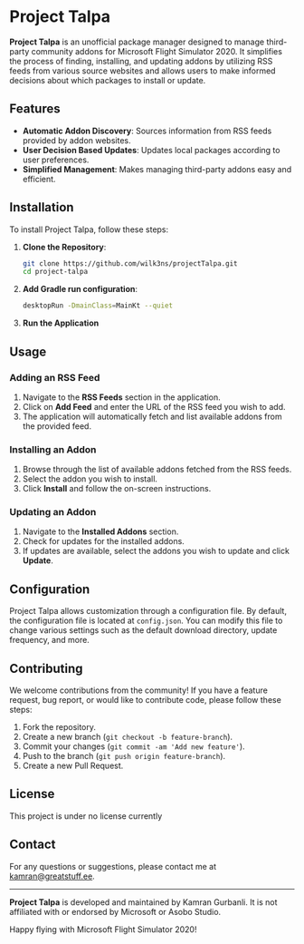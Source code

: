 # Project Talpa

**Project Talpa** is an unofficial package manager designed to manage third-party community addons for Microsoft Flight Simulator 2020. It simplifies the process of finding, installing, and updating addons by utilizing RSS feeds from various source websites and allows users to make informed decisions about which packages to install or update.

## Features

- **Automatic Addon Discovery**: Sources information from RSS feeds provided by addon websites.
- **User Decision Based Updates**: Updates local packages according to user preferences.
- **Simplified Management**: Makes managing third-party addons easy and efficient.

## Installation

To install Project Talpa, follow these steps:

1. **Clone the Repository**:
    ```sh
    git clone https://github.com/wilk3ns/projectTalpa.git
    cd project-talpa
    ```

2. **Add Gradle run configuration**:
    ```sh
    desktopRun -DmainClass=MainKt --quiet
    ```

3. **Run the Application**

## Usage

### Adding an RSS Feed

1. Navigate to the **RSS Feeds** section in the application.
2. Click on **Add Feed** and enter the URL of the RSS feed you wish to add.
3. The application will automatically fetch and list available addons from the provided feed.

### Installing an Addon

1. Browse through the list of available addons fetched from the RSS feeds.
2. Select the addon you wish to install.
3. Click **Install** and follow the on-screen instructions.

### Updating an Addon

1. Navigate to the **Installed Addons** section.
2. Check for updates for the installed addons.
3. If updates are available, select the addons you wish to update and click **Update**.

## Configuration

Project Talpa allows customization through a configuration file. By default, the configuration file is located at `config.json`. You can modify this file to change various settings such as the default download directory, update frequency, and more.

## Contributing

We welcome contributions from the community! If you have a feature request, bug report, or would like to contribute code, please follow these steps:

1. Fork the repository.
2. Create a new branch (`git checkout -b feature-branch`).
3. Commit your changes (`git commit -am 'Add new feature'`).
4. Push to the branch (`git push origin feature-branch`).
5. Create a new Pull Request.

## License

This project is under no license currently

## Contact

For any questions or suggestions, please contact me at [kamran@greatstuff.ee](mailto:kamran@greatstuff.ee).

---

**Project Talpa** is developed and maintained by Kamran Gurbanli. It is not affiliated with or endorsed by Microsoft or Asobo Studio.

Happy flying with Microsoft Flight Simulator 2020!
